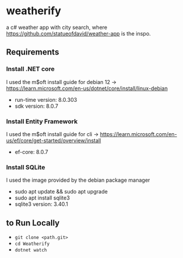 # weatherify
a c# weather app with city search, where https://github.com/statueofdavid/weather-app is the inspo.

## Requirements
### Install .NET core
I used the m$oft install guide for debian 12 -> https://learn.microsoft.com/en-us/dotnet/core/install/linux-debian
+ run-time version: 8.0.303
+ sdk version: 8.0.7
### Install Entity Framework
I used the m$oft install guide for cli -> https://learn.microsoft.com/en-us/ef/core/get-started/overview/install
+ ef-core: 8.0.7
### Install SQLite
I used the image provided by the debian package manager
+ sudo apt update && sudo apt upgrade
+ sudo apt install sqlite3
+ sqlite3 version: 3.40.1

## to Run Locally
+ ```git clone <path.git>```
+ ```cd Weatherify```
+ ```dotnet watch```
